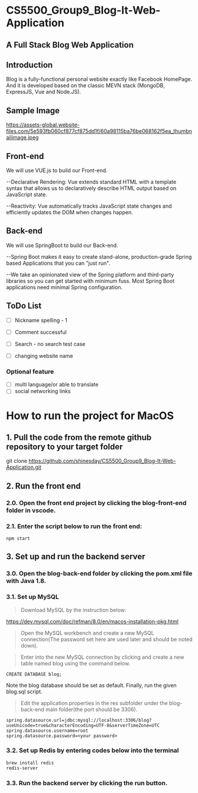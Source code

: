 # CS5500_Group9_Blog-It-Web-Application

## A Full Stack Blog Web Application

## Introduction

Blog is a fully-functional personal website exactly like Facebook HomePage. And it is developed based on the classic MEVN stack (MongoDB, ExpressJS, Vue and Node.JS).

## Sample Image
https://assets-global.website-files.com/5e593fb060cf877cf875dd1f/60a98115ba76be068162f5ea_thumbnailimage.jpeg


## Front-end

We will use VUE.js to build our Front-end. 

--Declarative Rendering: Vue extends standard HTML with a template syntax that allows us to declaratively describe HTML output based on JavaScript state.

--Reactivity: Vue automatically tracks JavaScript state changes and efficiently updates the DOM when changes happen.


## Back-end

We will use SpringBoot to build our Back-end.

--Spring Boot makes it easy to create stand-alone, production-grade Spring based Applications that you can "just run".

--We take an opinionated view of the Spring platform and third-party libraries so you can get started with minimum fuss. Most Spring Boot applications need minimal Spring configuration.

## ToDo List

 - [ ]  Nickname spelling - 1 
 - [ ]  Comment successful 
 - [ ]  Search - no search test case
 - [ ]  changing website name
 
 
 ### Optional feature
 
 - [ ]  multi language/or able to translate
 - [ ]  social networking links
# How to run the project for MacOS
## 1. Pull the code from the remote github repository to your target folder

git clone https://github.com/shinesday/CS5500_Group9_Blog-It-Web-Application.git

## 2. Run the front end

### 2.0. Open the front end project by clicking the blog-front-end folder in vscode.

### 2.1. Enter the script below to run the front end:
```
npm start
```
## 3. Set up and run the backend server
### 3.0. Open the blog-back-end folder by clicking the pom.xml file with Java 1.8.

### 3.1. Set up MySQL

> Download MySQL by the instruction below:

https://dev.mysql.com/doc/refman/8.0/en/macos-installation-pkg.html

> Open the MySQL workbench and create a new MySQL connection(The password set here are used later and should be noted down).

> Enter into the new MySQL connection by clicking and create a new table named blog using the command below.
```
CREATE DATABASE blog;
```
Note the blog database should be set as default. Finally, run the given blog.sql script.

> Edit the application.properties in the res subfolder under the blog-back-end main folder(the port should be 3306).
```
spring.datasource.url=jdbc:mysql://localhost:3306/blog?useUnicode=true&characterEncoding=UTF-8&serverTimeZone=UTC
spring.datasource.username=root
spring.datasource.password=<your password>
```
### 3.2. Set up Redis by entering codes below into the terminal

```
brew install redis
redis-server
```
### 3.3. Run the backend server by clicking the run button.


